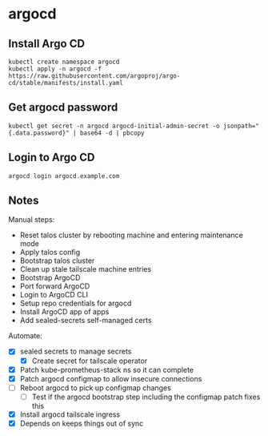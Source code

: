 # argocd

## Install Argo CD

```shell
kubectl create namespace argocd
kubectl apply -n argocd -f https://raw.githubusercontent.com/argoproj/argo-cd/stable/manifests/install.yaml
```

## Get argocd password

```shell
kubectl get secret -n argocd argocd-initial-admin-secret -o jsonpath="{.data.password}" | base64 -d | pbcopy
```

## Login to Argo CD

```shell
argocd login argocd.example.com
```

## Notes

Manual steps:

- Reset talos cluster by rebooting machine and entering maintenance mode
- Apply talos config
- Bootstrap talos cluster
- Clean up stale tailscale machine entries
- Bootstrap ArgoCD
- Port forward ArgoCD
- Login to ArgoCD CLI
- Setup repo credentials for argocd
- Install ArgoCD app of apps
- Add sealed-secrets self-managed certs

Automate:

- [x] sealed secrets to manage secrets
  - [x] Create secret for tailscale operator
- [x] Patch kube-prometheus-stack ns so it can complete
- [x] Patch argocd configmap to allow insecure connections
- [ ] Reboot argocd to pick up configmap changes
  - [ ] Test if the argocd bootstrap step including the configmap patch fixes this
- [x] Install argocd tailscale ingress
- [x] Depends on keeps things out of sync
